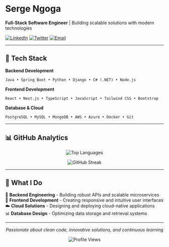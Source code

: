 # Serge Ngoga
**Full-Stack Software Engineer** | Building scalable solutions with modern technologies

[![LinkedIn](https://img.shields.io/badge/LinkedIn-0077B5?style=for-the-badge&logo=linkedin&logoColor=white)](https://linkedin.com/in/Ngoga-serge)
[![Twitter](https://img.shields.io/badge/Twitter-1DA1F2?style=for-the-badge&logo=twitter&logoColor=white)](https://twitter.com/nserge__)
[![Email](https://img.shields.io/badge/Email-D14836?style=for-the-badge&logo=gmail&logoColor=white)](mailto:sergengoga05@gmail.com)

---

## 🚀 Tech Stack

**Backend Development**
```
Java • Spring Boot • Python • Django • C# (.NET) • Node.js
```

**Frontend Development**
```
React • Next.js • TypeScript • JavaScript • Tailwind CSS • Bootstrap
```

**Database & Cloud**
```
PostgreSQL • MySQL • MongoDB • AWS • Azure • Docker • Git
```

---

## 📊 GitHub Analytics

<div align="center">
  


![Top Languages](https://github-readme-stats.vercel.app/api/top-langs/?username=Ngogaserge&layout=compact&theme=dark&hide_border=true&bg_color=0D1117&title_color=58A6FF&langs_count=6)

</div>

<div align="center">
  
![GitHub Streak](https://github-readme-streak-stats.herokuapp.com/?user=Ngogaserge&theme=dark&hide_border=true&background=0D1117&ring=58A6FF&fire=58A6FF)

</div>

---

## 💼 What I Do

🔧 **Backend Engineering** - Building robust APIs and scalable microservices  
🎨 **Frontend Development** - Creating responsive and intuitive user interfaces  
☁️ **Cloud Solutions** - Designing and deploying cloud-native applications  
📊 **Database Design** - Optimizing data storage and retrieval systems

---

<div align="center">

*Passionate about clean code, innovative solutions, and continuous learning*

![Profile Views](https://komarev.com/ghpvc/?username=Ngogaserge&style=flat-square&color=58A6FF)

</div>
